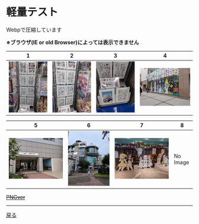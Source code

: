 # 軽量テスト

Webpで圧縮しています

 **※ブラウザ(IE or old Browser)によっては表示できません**
 

|1|2|3|4|
|---|---|---|---|
|![01](webp_img/img_01.webp)|![02](webp_img/img_02.webp)|![03](webp_img/img_03.webp)|![04](webp_img/img_04.webp)|

|5|6|7|8|
|---|---|---|---|
|![05](webp_img/img_05.webp)|![06](webp_img/img_06.webp)|![07](webp_img/img_07.webp)|   No Image   |


~~[PNGver](https://git.kasumin.tokyo/png/)~~

 - - -
[戻る](https://git.kasumin.tokyo)
